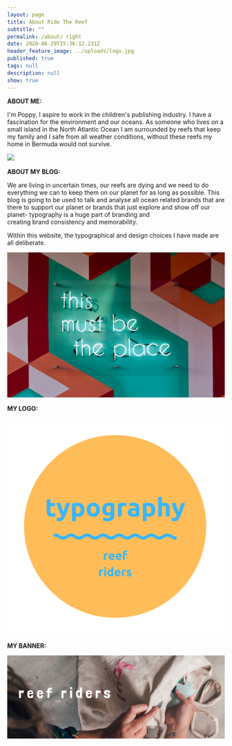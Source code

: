```yaml
---
layout: page
title: About Ride The Reef
subtitle: ""
permalink: /about/ right
date: 2020-06-29T15:36:12.231Z
header_feature_image: ../uploads/logo.jpg
published: true
tags: null
description: null
show: true
---
```

**ABOUT ME:**

I'm Poppy, I aspire to work in the children's publishing industry. I have a fascination for the environment and our oceans. As someone who lives on a small island in the North Atlantic Ocean I am surrounded by reefs that keep my family and I safe from all weather conditions, without these reefs my home in Bermuda would not survive.

![](../uploads/screenshot-2020-09-27-at-23.34.43.png)

**ABOUT MY BLOG:**

We are living in uncertain times, our reefs are dying and we need to do everything we can to keep them on our planet for as long as possible. This blog is going to be used to talk and analyse all ocean related brands that are there to support our planet or brands that just explore and show off our planet- typography is a huge part of branding and creating brand consistency and memorability.

Within this website, the typographical and design choices I have made are all deliberate.

![](../uploads/tim-mossholder-gomhucj-o9w-unsplash-1-.jpg)

**MY LOGO:**

![](../uploads/logo.jpg)

**MY BANNER:**

![](../uploads/breathe-facebook-cover.png)